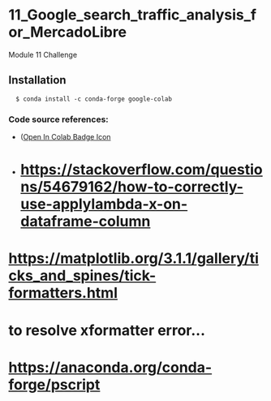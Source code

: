 # 11_Google_search_traffic_analysis_for_MercadoLibre
Module 11 Challenge



## Installation

      $ conda install -c conda-forge google-colab

### Code source references: 
+ ([Open In Colab Badge Icon](https://colab.research.google.com/github/googlecolab/colabtools/blob/master/notebooks/colab-github-demo.ipynb)

+ # https://stackoverflow.com/questions/54679162/how-to-correctly-use-applylambda-x-on-dataframe-column
# https://matplotlib.org/3.1.1/gallery/ticks_and_spines/tick-formatters.html

# to resolve xformatter error...
# https://anaconda.org/conda-forge/pscript

      
